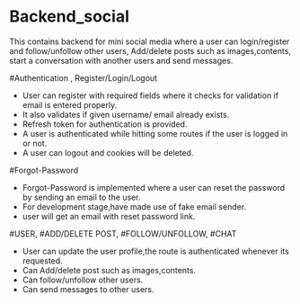 # Backend_social
 
 This contains backend for mini social media where a user can login/register and follow/unfollow other users, Add/delete posts such as images,contents, start a conversation with another users and send messages.
 
 #Authentication , Register/Login/Logout
 
 - User can register with required fields where it checks for validation if email is entered properly.
 - It also validates if given username/ email already exists.
 - Refresh token for authentication is provided.
 - A user is authenticated while hitting some routes if the user is logged in or not.
 - A user can logout and cookies will be deleted.
 
 #Forgot-Password
 
 - Forgot-Password is implemented where a user can reset the password by sending an email to the user.
 - For development stage,have made use of fake email sender.
 - user will get an email with reset password link.
 
 
 #USER, #ADD/DELETE POST, #FOLLOW/UNFOLLOW, #CHAT
 
 - User can update the user profile,the route is authenticated whenever its requested.
 - Can Add/delete post such as images,contents.
 - Can follow/unfollow other users.
 - Can send messages to other users.
 
